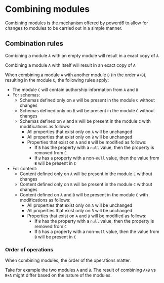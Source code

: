 # Combining modules

Combining modules is the mechanism offered by powerd6 to allow for changes to modules to be carried out in a simple manner.

## Combination rules

Combining a module `A` with an empty module will result in a exact copy of `A`

Combining a module `A` with itself will result in an exact copy of `A`

When combining a module `A` with another module `B` (in the order `A+B`), resulting in the module `C`, the following rules apply:

- The module `C` will contain authorship information from `A` and `B`
- For schemas:
    - Schemas defined only on `A` will be present in the module `C` without changes
    - Schemas defined only on `B` will be present in the module `C` without changes
    - Schemas defined on `A` and `B` will be present in the module `C` with modifications as follows:
        - All properties that exist only on `A` will be unchanged
        - All properties that exist only on `B` will be unchanged
        - Properties that exist on `A` and `B` will be modified as follows:
            - If `B` has the property with a `null` value, then the property is removed from `C`
            - If `B` has a property with a non-`null` value, then the value from `B` will be present in `C`
- For content:
    - Content defined only on `A` will be present in the module `C` without changes
    - Content defined only on `B` will be present in the module `C` without changes
    - Content defined on `A` and `B` will be present in the module `C` with modifications as follows:
        - All properties that exist only on `A` will be unchanged
        - All properties that exist only on `B` will be unchanged
        - Properties that exist on `A` and `B` will be modified as follows:
            - If `B` has the property with a `null` value, then the property is removed from `C`
            - If `B` has a property with a non-`null` value, then the value from `B` will be present in `C`

### Order of operations

When combining modules, the order of the operations matter.

Take for example the two modules `A` and `B`. The result of combining `A+B` vs `B+A` might differ based on the nature of the modules.